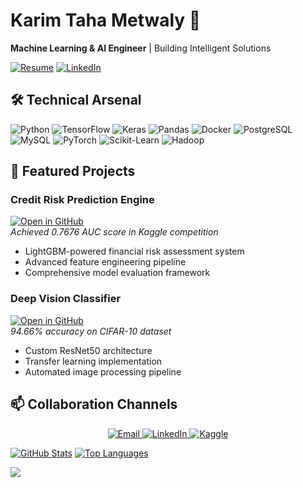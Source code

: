 # Karim Taha Metwaly 🤖
**Machine Learning & AI Engineer** | Building Intelligent Solutions

[![Resume](https://img.shields.io/badge/📄-Download_Resume-green?style=for-the-badge)](https://github.com/KarimTahaM/KarimTahaM/blob/ffa504602c628679550bb558f31f35dee47a44e9/Resume/Karim.pdf)
[![LinkedIn](https://img.shields.io/badge/LinkedIn-Connect-%230A66C2?style=for-the-badge&logo=linkedin)](https://linkedin.com/in/karimtaha0)

## 🛠️ Technical Arsenal

<p align="left">
  <img src="https://img.shields.io/badge/Python-3776AB?style=flat-square&logo=python&logoColor=white" alt="Python">
  <img src="https://img.shields.io/badge/TensorFlow-FF6F00?style=flat-square&logo=tensorflow&logoColor=white" alt="TensorFlow">
  <img src="https://img.shields.io/badge/Keras-D00000?style=flat-square&logo=keras&logoColor=white" alt="Keras">
  <img src="https://img.shields.io/badge/Pandas-150458?style=flat-square&logo=pandas&logoColor=white" alt="Pandas">
  <img src="https://img.shields.io/badge/Docker-2496ED?style=flat-square&logo=docker&logoColor=white" alt="Docker">
  <img src="https://img.shields.io/badge/PostgreSQL-4169E1?style=flat-square&logo=postgresql&logoColor=white" alt="PostgreSQL">
  <img src="https://img.shields.io/badge/MySQL-4479A1?style=flat-square&logo=mysql&logoColor=white" alt="MySQL">
  <img src="https://img.shields.io/badge/PyTorch-EE4C2C?style=flat-square&logo=pytorch&logoColor=white" alt="PyTorch">
  <img src="https://img.shields.io/badge/Scikit_Learn-F7931E?style=flat-square&logo=scikitlearn&logoColor=white" alt="Scikit-Learn">
  <img src="https://img.shields.io/badge/Hadoop-66CCFF?style=flat-square&logo=apachehadoop&logoColor=black" alt="Hadoop">
</p>

## 🚀 Featured Projects

### Credit Risk Prediction Engine
[![Open in GitHub](https://img.shields.io/badge/🔍-Code_Deep_Dive-black?style=for-the-badge)](https://github.com/yourusername/credit-risk-prediction)  
*Achieved 0.7676 AUC score in Kaggle competition*
- LightGBM-powered financial risk assessment system
- Advanced feature engineering pipeline
- Comprehensive model evaluation framework

### Deep Vision Classifier
[![Open in GitHub](https://img.shields.io/badge/👁️-View_Implementation-blueviolet?style=for-the-badge)](https://github.com/yourusername/resnet-cifar10)  
*94.66% accuracy on CIFAR-10 dataset*
- Custom ResNet50 architecture
- Transfer learning implementation
- Automated image processing pipeline

## 📫 Collaboration Channels
<p align="center">
  <a href="mailto:kareemtaha012@gmail.com">
    <img src="https://img.shields.io/badge/Email-%23EA4335.svg?style=plastic&logo=gmail&logoColor=white" alt="Email">
  </a>
  <a href="https://linkedin.com/in/karimtaha0">
    <img src="https://img.shields.io/badge/LinkedIn-%230A66C2.svg?style=plastic&logo=linkedin&logoColor=white" alt="LinkedIn">
  </a>
  <a href="https://kaggle.com/karimtaha0">
    <img src="https://img.shields.io/badge/Kaggle-%2320BEFF.svg?style=plastic&logo=kaggle&logoColor=white" alt="Kaggle">
  </a>
</p>

<!-- GitHub Stats Section -->
[![GitHub Stats](https://github-readme-stats.vercel.app/api?username=yourusername&show_icons=true&theme=vision-friendly-dark)](https://github.com/KarimTahaM)
[![Top Languages](https://github-readme-stats.vercel.app/api/top-langs/?username=yourusername&layout=compact&theme=vision-friendly-dark)](https://github.com/KarimTahaM)

<!-- Visitor Counter -->
![](https://komarev.com/ghpvc/?username=yourusername&color=blue&label=PROFILE+VIEWS)
